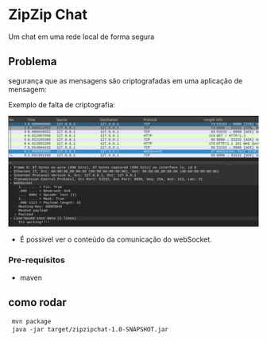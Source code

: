 # ZipZip Chat
Um chat em uma rede local de forma segura


## Problema
segurança que as mensagens são criptografadas em uma aplicação de mensagem:

Exemplo de falta de criptografia:

![Imagem que mostrar que qualquer um com wireshark poderia visualizar a mensagem trocada na rede.](image.png)

- É possivel ver o conteúdo da comunicação do webSocket.


### Pre-requisitos
- maven

## como rodar
``` 
 mvn package
 java -jar target/zipzipchat-1.0-SNAPSHOT.jar 
 ```
